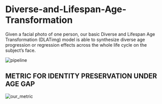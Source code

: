 # Diverse-and-Lifespan-Age-Transformation
Given a facial photo of one person, our basic Diverse and Lifespan Age Transformation (DLATimg) model is able to synthesize diverse age progression or regression effects across the whole life cycle on the subject’s face.

![pipeline](https://github.com/jy12he/Diverse-and-Lifespan-Age-Transformation/assets/135214685/b6f26fae-73c2-434f-abef-00fdf7563d58)


## METRIC FOR IDENTITY PRESERVATION UNDER AGE GAP

![our_metric](https://github.com/jy12he/Diverse-and-Lifespan-Age-Transformation/assets/135214685/129fc552-1e1f-452a-8ddc-802910029ebe)
